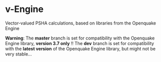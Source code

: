 # v-Engine
Vector-valued PSHA calculations, based on libraries from the Openquake Engine

**Warning**: 
     The **master** branch is set for compatibility with the Openquake Engine library, **version 3.7 only** !!
     The **dev** branch is set for compatibility with the **latest version** of the Openquake Engine library, but might not be very stable...
